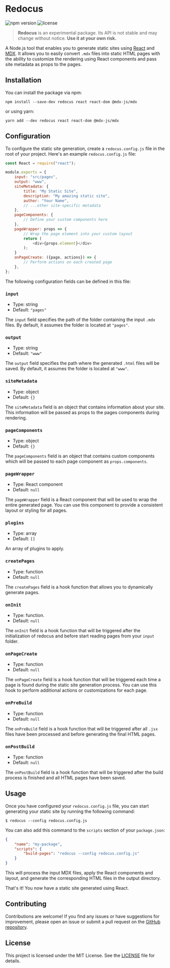 # Redocus

![npm version](https://badgen.net/npm/v/redocus?labelColor=1d2734&color=21bf81)
![license](https://badgen.net/github/license/jmjuanes/redocus?labelColor=1d2734&color=21bf81)

> **Redocus** is an experimental package. Its API is not stable and may change without notice. **Use it at your own risk.**

A Node.js tool that enables you to generate static sites using [React](https://react.dev) and [MDX](https://mdxjs.com). It allows you to easily convert `.mdx` files into static HTML pages with the ability to customize the rendering using React components and pass site metadata as props to the pages.

## Installation

You can install the package via npm:

```shell
npm install --save-dev redocus react react-dom @mdx-js/mdx
```

or using yarn:

```shell
yarn add --dev redocus react react-dom @mdx-js/mdx
```

## Configuration

To configure the static site generation, create a `redocus.config.js` file in the root of your project. Here's an example `redocus.config.js` file:

```javascript
const React = require("react");

module.exports = {
    input: "src/pages",
    output: "www",
    siteMetadata: {
        title: "My Static Site",
        description: "My amazing static site",
        author: "Your Name",
        // ...other site-specific metadata
    },
    pageComponents: {
        // Define your custom components here
    },
    pageWrapper: props => {
        // Wrap the page element into your custom layout
        return (
            <div>{props.element}</div>
        );
    }
    onPageCreate: ({page, actions}) => {
        // Perform actions on each created page
    },
};
```

The following configuration fields can be defined in this file:

### `input`

- Type: string
- Default: `"pages"`

The `input` field specifies the path of the folder containing the input `.mdx` files. By default, it assumes the folder is located at `"pages"`.

### `output`

- Type: string
- Default: `"www"`

The `output` field specifies the path where the generated `.html` files will be saved. By default, it assumes the folder is located at `"www"`.

### `siteMetadata`

- Type: object
- Default: `{}`

The `siteMetadata` field is an object that contains information about your site. This information will be passed as props to the pages components during rendering.

### `pageComponents`

- Type: object
- Default: `{}`

The `pageComponents` field is an object that contains custom components which will be passed to each page component as `props.components`.

### `pageWrapper`

- Type: React component
- Default: `null`

The `pageWrapper` field is a React component that will be used to wrap the entire generated page. You can use this component to provide a consistent layout or styling for all pages.

### `plugins`

- Type: array
- Default: `[]`

An array of plugins to apply.

### `createPages`

- Type: function
- Default: `null`

The `createPages` field is a hook function that allows you to dynamically generate pages.

### `onInit`

- Type: function.
- Default: `null`

The `onInit` field is a hook function that will be triggered after the initialization of redocus and before start reading pages from your `input` folder.

### `onPageCreate`

- Type: function
- Default: `null`

The `onPageCreate` field is a hook function that will be triggered each time a page is found during the static site generation process. You can use this hook to perform additional actions or customizations for each page.

### `onPreBuild`

- Type: function
- Default: `null`

The `onPreBuild` field is a hook function that will be triggered after all `.jsx` files have been processed and before generating the final HTML pages.

### `onPostBuild`

- Type: function
- Default: `null`

The `onPostBuild` field is a hook function that will be triggered after the build process is finished and all HTML pages have been saved.


## Usage

Once you have configured your `redocus.config.js` file, you can start generating your static site by running the following command:

```shell
$ redocus --config redocus.config.js
```

You can also add this command to the `scripts` section of your `package.json`:

```json
{
    "name": "my-package",
    "scripts": {
        "build-pages": "redocus --config redocus.config.js"
    }
}
```

This will process the input MDX files, apply the React components and layout, and generate the corresponding HTML files in the output directory.

That's it! You now have a static site generated using React.

## Contributing

Contributions are welcome! If you find any issues or have suggestions for improvement, please open an issue or submit a pull request on the [GitHub repository](https://github.com/jmjuanes/redocus).

## License

This project is licensed under the MIT License. See the [LICENSE](./LICENSE) file for details.
